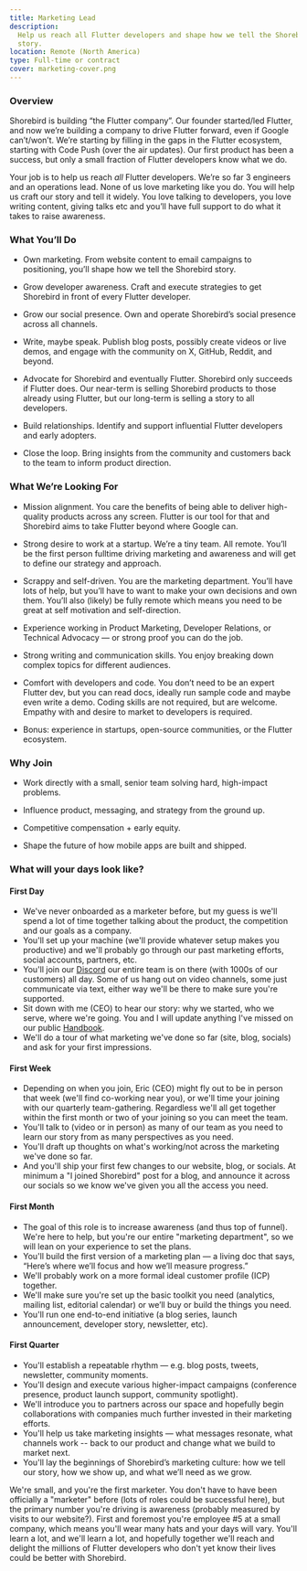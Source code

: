 ```yaml
---
title: Marketing Lead
description:
  Help us reach all Flutter developers and shape how we tell the Shorebird
  story.
location: Remote (North America)
type: Full-time or contract
cover: marketing-cover.png
---
```


### Overview

Shorebird is building “the Flutter company”. Our founder started/led Flutter,
and now we’re building a company to drive Flutter forward, even if Google
can’t/won’t. We’re starting by filling in the gaps in the Flutter ecosystem,
starting with Code Push (over the air updates). Our first product has been a
success, but only a small fraction of Flutter developers know what we do.

Your job is to help us reach _all_ Flutter developers. We’re so far 3 engineers
and an operations lead. None of us love marketing like you do. You will help us
craft our story and tell it widely. You love talking to developers, you love
writing content, giving talks etc and you’ll have full support to do what it
takes to raise awareness.

### What You’ll Do

- Own marketing. From website content to email campaigns to positioning, you’ll
  shape how we tell the Shorebird story.

- Grow developer awareness. Craft and execute strategies to get Shorebird in
  front of every Flutter developer.

- Grow our social presence. Own and operate Shorebird’s social presence across
  all channels.

- Write, maybe speak. Publish blog posts, possibly create videos or live demos,
  and engage with the community on X, GitHub, Reddit, and beyond.

- Advocate for Shorebird and eventually Flutter. Shorebird only succeeds if
  Flutter does. Our near-term is selling Shorebird products to those already
  using Flutter, but our long-term is selling a story to all developers.

- Build relationships. Identify and support influential Flutter developers and
  early adopters.

- Close the loop. Bring insights from the community and customers back to the
  team to inform product direction.

### What We’re Looking For

- Mission alignment. You care the benefits of being able to deliver high-quality
  products across any screen. Flutter is our tool for that and Shorebird aims to
  take Flutter beyond where Google can.

- Strong desire to work at a startup. We’re a tiny team. All remote. You’ll be
  the first person fulltime driving marketing and awareness and will get to
  define our strategy and approach.

- Scrappy and self-driven. You are the marketing department. You’ll have lots of
  help, but you’ll have to want to make your own decisions and own them. You’ll
  also (likely) be fully remote which means you need to be great at self
  motivation and self-direction.

- Experience working in Product Marketing, Developer Relations, or Technical
  Advocacy — or strong proof you can do the job.

- Strong writing and communication skills. You enjoy breaking down complex
  topics for different audiences.

- Comfort with developers and code. You don’t need to be an expert Flutter dev,
  but you can read docs, ideally run sample code and maybe even write a demo.
  Coding skills are not required, but are welcome. Empathy with and desire to
  market to developers is required.

- Bonus: experience in startups, open-source communities, or the Flutter
  ecosystem.

### Why Join

- Work directly with a small, senior team solving hard, high-impact problems.

- Influence product, messaging, and strategy from the ground up.

- Competitive compensation + early equity.

- Shape the future of how mobile apps are built and shipped.

### What will your days look like?

#### First Day

- We've never onboarded as a marketer before, but my guess is we'll spend a lot
  of time together talking about the product, the competition and our goals as a
  company.
- You'll set up your machine (we'll provide whatever setup makes you productive)
  and we'll probably go through our past marketing efforts, social accounts,
  partners, etc.
- You'll join our [Discord](https://discord.gg/shorebird) our entire team is on
  there (with 1000s of our customers) all day. Some of us hang out on video
  channels, some just communicate via text, either way we'll be there to make
  sure you're supported.
- Sit down with me (CEO) to hear our story: why we started, who we serve, where
  we're going. You and I will update anything I've missed on our public
  [Handbook](https://handbook.shorebird.dev/).
- We'll do a tour of what marketing we've done so far (site, blog, socials) and
  ask for your first impressions.

#### First Week

- Depending on when you join, Eric (CEO) might fly out to be in person that week
  (we'll find co-working near you), or we'll time your joining with our
  quarterly team-gathering. Regardless we'll all get together within the first
  month or two of your joining so you can meet the team.
- You'll talk to (video or in person) as many of our team as you need to learn
  our story from as many perspectives as you need.
- You'll draft up thoughts on what's working/not across the marketing we've done
  so far.
- And you'll ship your first few changes to our website, blog, or socials. At
  minimum a "I joined Shorebird" post for a blog, and announce it across our
  socials so we know we've given you all the access you need.

#### First Month

- The goal of this role is to increase awareness (and thus top of funnel). We're
  here to help, but you're our entire "marketing department", so we will lean on
  your experience to set the plans.
- You'll build the first version of a marketing plan — a living doc that says,
  “Here’s where we’ll focus and how we’ll measure progress.”
- We'll probably work on a more formal ideal customer profile (ICP) together.
- We'll make sure you're set up the basic toolkit you need (analytics, mailing
  list, editorial calendar) or we’ll buy or build the things you need.
- You'll run one end-to-end initiative (a blog series, launch announcement,
  developer story, newsletter, etc).

#### First Quarter

- You'll establish a repeatable rhythm — e.g. blog posts, tweets, newsletter,
  community moments.
- You'll design and execute various higher-impact campaigns (conference
  presence, product launch support, community spotlight).
- We'll introduce you to partners across our space and hopefully begin
  collaborations with companies much further invested in their marketing
  efforts.
- You'll help us take marketing insights — what messages resonate, what channels
  work -- back to our product and change what we build to market next.
- You'll lay the beginnings of Shorebird’s marketing culture: how we tell our
  story, how we show up, and what we’ll need as we grow.

We're small, and you're the first marketer. You don't have to have been
officially a "marketer" before (lots of roles could be successful here), but the
primary number you're driving is awareness (probably measured by visits to our
website?). First and foremost you're employee #5 at a small company, which means
you'll wear many hats and your days will vary. You'll learn a lot, and we'll
learn a lot, and hopefully together we'll reach and delight the millions of
Flutter developers who don't yet know their lives could be better with
Shorebird.
